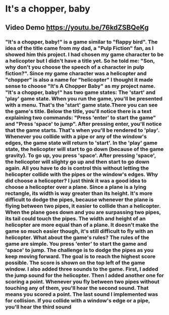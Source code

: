 # It's a chopper, baby

## Video Demo <https://youtu.be/76kdZSBQeKg>

### "It's a chopper, baby!" is a game similar to "flappy bird". The idea of the title came from my dad, a "Pulp Fiction" fan, as I showed him this project. I had chosen my game character to be a helicopter but I didn't have a title yet. So he told me: "Son, why don't you choose the speech of a character in pulp fiction?". Since my game character was a helicopter and "chopper" is also a name for "helicopter" I thought it made sense to choose "It's A Chopper Baby" as my project name. "It's a chopper, baby!" has two game states: The 'start' and 'play' game state. When you run the game, you'll be presented with a menu. That's the 'start' game state.There you can see the game's title. Below the title, you'll notice there is a text explaining two commands: "Press 'enter' to start the game" and "Press 'space' to jump". After pressing enter, you'll notice that the game starts. That's when you'll be rendered to 'play'. Whenever you collide with a pipe or any of the window's edges, the game state will return to 'start'. In the 'play' game state, the helicopter will start to go down (because of the game gravity). To go up, you press 'space'. After pressing 'space', the helicopter will slighty go up and then start to go down again. All you have to do is control this without letting the helicopter collide with the pipes or the window's edges. Why did choose a helicopter? I just think it was a good idea to choose a helicopter over a plane. Since a plane is a lying rectangle, its width is way greater than its height. It's more difficult to dodge the pipes, because whenever the plane is flying between two pipes, it easier to collide than a helicopter. When the plane goes down and you are surpassing two pipes, its tail could touch the pipes. The width and height of an helicopter are more equal than of a plane. It doesn't make the game so much easier though, it's still difficult to fly with an helicopter. What about the game's rules? The rules of the game are simple. You press 'enter' to start the game and 'space' to jump. The challenge is to dodge the pipes as you keep moving forward. The goal is to reach the highest score possible. The score is shown on the top left of the game window. I also added three sounds to the game. First, I added the jump sound for the helicopter. Then I added another one for scoring a point. Whenever you fly between two pipes without touching any of them, you'll hear the second sound. That means you scored a point. The last sound I implemented was for collision. If you collide with a window's edge or a pipe, you'll hear the third sound
